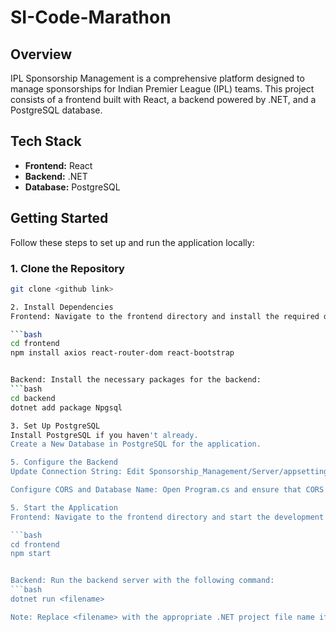 # SI-Code-Marathon

## Overview

IPL Sponsorship Management is a comprehensive platform designed to manage sponsorships for Indian Premier League (IPL) teams. This project consists of a frontend built with React, a backend powered by .NET, and a PostgreSQL database.

## Tech Stack

- **Frontend:** React
- **Backend:** .NET
- **Database:** PostgreSQL

## Getting Started

Follow these steps to set up and run the application locally:

### 1. Clone the Repository

```bash
git clone <github link>

2. Install Dependencies
Frontend: Navigate to the frontend directory and install the required dependencies:

```bash
cd frontend
npm install axios react-router-dom react-bootstrap


Backend: Install the necessary packages for the backend:
```bash
cd backend
dotnet add package Npgsql

3. Set Up PostgreSQL
Install PostgreSQL if you haven't already.
Create a New Database in PostgreSQL for the application.

5. Configure the Backend
Update Connection String: Edit Sponsorship_Management/Server/appsettings.json and replace the connection string with your PostgreSQL connection details.

Configure CORS and Database Name: Open Program.cs and ensure that CORS and the database name are properly configured according to your setup.

5. Start the Application
Frontend: Navigate to the frontend directory and start the development server:

```bash
cd frontend
npm start


Backend: Run the backend server with the following command:
```bash
dotnet run <filename>

Note: Replace <filename> with the appropriate .NET project file name if required.
